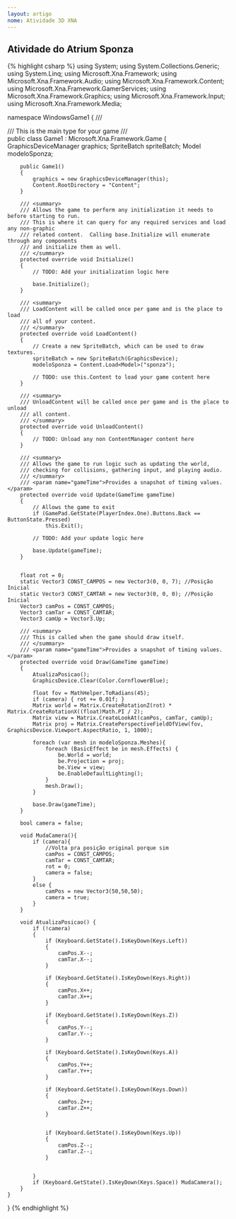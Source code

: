 ```yaml
---
layout: artigo
nome: Atividade 3D XNA
---
```


## Atividade do Atrium Sponza

{% highlight csharp %}
using System;
using System.Collections.Generic;
using System.Linq;
using Microsoft.Xna.Framework;
using Microsoft.Xna.Framework.Audio;
using Microsoft.Xna.Framework.Content;
using Microsoft.Xna.Framework.GamerServices;
using Microsoft.Xna.Framework.Graphics;
using Microsoft.Xna.Framework.Input;
using Microsoft.Xna.Framework.Media;

namespace WindowsGame1
{
    /// <summary>
    /// This is the main type for your game
    /// </summary>
    public class Game1 : Microsoft.Xna.Framework.Game
    {
        GraphicsDeviceManager graphics;
        SpriteBatch spriteBatch;
        Model modeloSponza;

        public Game1()
        {
            graphics = new GraphicsDeviceManager(this);
            Content.RootDirectory = "Content";
        }

        /// <summary>
        /// Allows the game to perform any initialization it needs to before starting to run.
        /// This is where it can query for any required services and load any non-graphic
        /// related content.  Calling base.Initialize will enumerate through any components
        /// and initialize them as well.
        /// </summary>
        protected override void Initialize()
        {
            // TODO: Add your initialization logic here

            base.Initialize();
        }

        /// <summary>
        /// LoadContent will be called once per game and is the place to load
        /// all of your content.
        /// </summary>
        protected override void LoadContent()
        {
            // Create a new SpriteBatch, which can be used to draw textures.
            spriteBatch = new SpriteBatch(GraphicsDevice);
            modeloSponza = Content.Load<Model>("sponza");   

            // TODO: use this.Content to load your game content here
        }

        /// <summary>
        /// UnloadContent will be called once per game and is the place to unload
        /// all content.
        /// </summary>
        protected override void UnloadContent()
        {
            // TODO: Unload any non ContentManager content here
        }

        /// <summary>
        /// Allows the game to run logic such as updating the world,
        /// checking for collisions, gathering input, and playing audio.
        /// </summary>
        /// <param name="gameTime">Provides a snapshot of timing values.</param>
        protected override void Update(GameTime gameTime)
        {
            // Allows the game to exit
            if (GamePad.GetState(PlayerIndex.One).Buttons.Back == ButtonState.Pressed)
                this.Exit();

            // TODO: Add your update logic here

            base.Update(gameTime);
        }


        float rot = 0;
        static Vector3 CONST_CAMPOS = new Vector3(0, 0, 7); //Posição Inicial
        static Vector3 CONST_CAMTAR = new Vector3(0, 0, 0); //Posição Inicial
        Vector3 camPos = CONST_CAMPOS;
        Vector3 camTar = CONST_CAMTAR;
        Vector3 camUp = Vector3.Up;

        /// <summary>
        /// This is called when the game should draw itself.
        /// </summary>
        /// <param name="gameTime">Provides a snapshot of timing values.</param>
        protected override void Draw(GameTime gameTime)
        {
            AtualizaPosicao();
            GraphicsDevice.Clear(Color.CornflowerBlue);
            
            float fov = MathHelper.ToRadians(45);
            if (camera) { rot += 0.01f; }
            Matrix world = Matrix.CreateRotationZ(rot) * Matrix.CreateRotationX((float)Math.PI / 2);
            Matrix view = Matrix.CreateLookAt(camPos, camTar, camUp);
            Matrix proj = Matrix.CreatePerspectiveFieldOfView(fov, GraphicsDevice.Viewport.AspectRatio, 1, 1000);

            foreach (var mesh in modeloSponza.Meshes){
                foreach (BasicEffect be in mesh.Effects) {
                    be.World = world;
                    be.Projection = proj;
                    be.View = view;
                    be.EnableDefaultLighting();
                }
                mesh.Draw();
            }

            base.Draw(gameTime);
        }

        bool camera = false;
            
        void MudaCamera(){
            if (camera){
                //Volta pra posição original porque sim
                camPos = CONST_CAMPOS;
                camTar = CONST_CAMTAR;
                rot = 0;
                camera = false;
            }
            else { 
                camPos = new Vector3(50,50,50);
                camera = true;
            } 
        }

        void AtualizaPosicao() {
            if (!camera)
            {
                if (Keyboard.GetState().IsKeyDown(Keys.Left))
                {
                    camPos.X--;
                    camTar.X--;
                }

                if (Keyboard.GetState().IsKeyDown(Keys.Right))
                {
                    camPos.X++;
                    camTar.X++;
                }

                if (Keyboard.GetState().IsKeyDown(Keys.Z))
                {
                    camPos.Y--;
                    camTar.Y--;
                }

                if (Keyboard.GetState().IsKeyDown(Keys.A))
                {
                    camPos.Y++;
                    camTar.Y++;
                }

                if (Keyboard.GetState().IsKeyDown(Keys.Down))
                {
                    camPos.Z++;
                    camTar.Z++;
                }


                if (Keyboard.GetState().IsKeyDown(Keys.Up))
                {
                    camPos.Z--;
                    camTar.Z--;
                }

                
            }
            if (Keyboard.GetState().IsKeyDown(Keys.Space)) MudaCamera();
        }
    }
}
{% endhighlight %}
